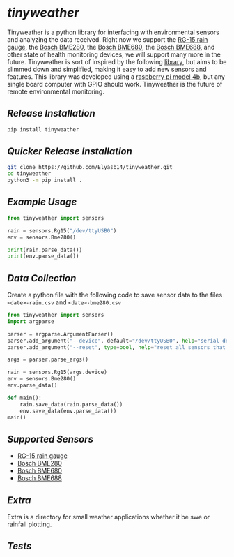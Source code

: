 # ***tinyweather***

Tinyweather is a python library for interfacing with environmental sensors and analyzing the data received. Right now we support the [RG-15 rain gauge](https://rainsensors.com/products/rg-15/), the [Bosch BME280](https://shop.pimoroni.com/en-us/products/bme280-breakout), the [Bosch BME680](https://www.adafruit.com/product/3660?gclid=CjwKCAjw0N6hBhAUEiwAXab-TYMXNG9DUUJA3Fm7TbSlkqZ6VzyJjTGJsNlhUxS3C3BAgEiLLg399xoCRQcQAvD_BwE), the [Bosch BME688](https://www.adafruit.com/product/5046), and other state of health monitoring devices, we will support many more in the future. Tinyweather is sort of inspired by the following [library](https://github.com/waggle-sensor), but aims to be slimmed down and simplified, making it easy to add new sensors and features. This library was developed using a [raspberry pi model 4b](https://www.raspberrypi.com/products/raspberry-pi-4-model-b/), but any single board computer with GPIO should work. Tinyweather is the future of remote environmental monitoring.

## ***Release Installation***

```bash
pip install tinyweather
```

## ***Quicker Release Installation***

```bash
git clone https://github.com/Elyasb14/tinyweather.git
cd tinyweather
python3 -m pip install .
```

## ***Example Usage***

```python
from tinyweather import sensors

rain = sensors.Rg15("/dev/ttyUSB0")
env = sensors.Bme280()

print(rain.parse_data())
print(env.parse_data())
```

## ***Data Collection***

Create a python file with the following code to save sensor data to the files `<date>-rain.csv` and `<date>-bme280.csv`

```python
from tinyweather import sensors
import argparse

parser = argparse.ArgumentParser()
parser.add_argument("--device", default="/dev/ttyUSB0", help="serial device to use")
parser.add_argument("--reset", type=bool, help="reset all sensors that have the ability to be reset")

args = parser.parse_args()

rain = sensors.Rg15(args.device)
env = sensors.Bme280()
env.parse_data()

def main():
    rain.save_data(rain.parse_data())
    env.save_data(env.parse_data())
main()
```

## ***Supported Sensors***

- [RG-15 rain gauge](https://rainsensors.com/products/rg-15/)
- [Bosch BME280](https://shop.pimoroni.com/en-us/products/bme280-breakout) 
- [Bosch BME680](https://www.adafruit.com/product/3660?gclid=CjwKCAjw0N6hBhAUEiwAXab-TYMXNG9DUUJA3Fm7TbSlkqZ6VzyJjTGJsNlhUxS3C3BAgEiLLg399xoCRQcQAvD_BwE)
- [Bosch BME688](https://www.adafruit.com/product/5046)

## ***Extra***

Extra is a directory for small weather applications whether it be swe or rainfall plotting.

## ***Tests***

